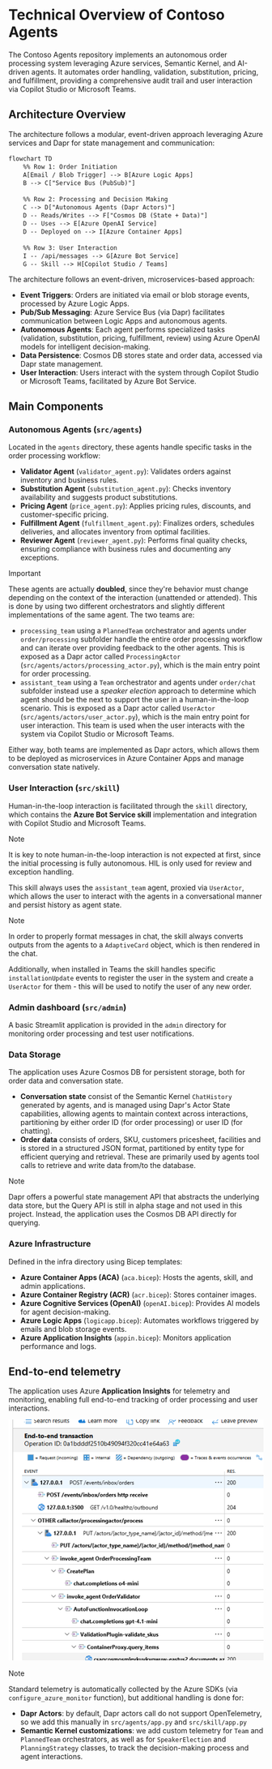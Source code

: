 # Technical Overview of Contoso Agents

The Contoso Agents repository implements an autonomous order processing system leveraging Azure services, Semantic Kernel, and AI-driven agents. It automates order handling, validation, substitution, pricing, and fulfillment, providing a comprehensive audit trail and user interaction via Copilot Studio or Microsoft Teams.

## Architecture Overview

The architecture follows a modular, event-driven approach leveraging Azure services and Dapr for state management and communication:

```mermaid
flowchart TD
    %% Row 1: Order Initiation
    A[Email / Blob Trigger] --> B[Azure Logic Apps]
    B --> C["Service Bus (PubSub)"]

    %% Row 2: Processing and Decision Making
    C --> D["Autonomous Agents (Dapr Actors)"]
    D -- Reads/Writes --> F["Cosmos DB (State + Data)"]
    D -- Uses --> E[Azure OpenAI Service]
    D -- Deployed on --> I[Azure Container Apps]

    %% Row 3: User Interaction
    I -- /api/messages --> G[Azure Bot Service]
    G -- Skill --> H[Copilot Studio / Teams]
```

The architecture follows an event-driven, microservices-based approach:

- **Event Triggers**: Orders are initiated via email or blob storage events, processed by Azure Logic Apps.
- **Pub/Sub Messaging**: Azure Service Bus (via Dapr) facilitates communication between Logic Apps and autonomous agents.
- **Autonomous Agents**: Each agent performs specialized tasks (validation, substitution, pricing, fulfillment, review) using Azure OpenAI models for intelligent decision-making.
- **Data Persistence**: Cosmos DB stores state and order data, accessed via Dapr state management.
- **User Interaction**: Users interact with the system through Copilot Studio or Microsoft Teams, facilitated by Azure Bot Service.

## Main Components

### Autonomous Agents (`src/agents`)

Located in the `agents` directory, these agents handle specific tasks in the order processing workflow:

- **Validator Agent** (`validator_agent.py`): Validates orders against inventory and business rules.
- **Substitution Agent** (`substitution_agent.py`): Checks inventory availability and suggests product substitutions.
- **Pricing Agent** (`price_agent.py`): Applies pricing rules, discounts, and customer-specific pricing.
- **Fulfillment Agent** (`fulfillment_agent.py`): Finalizes orders, schedules deliveries, and allocates inventory from optimal facilities.
- **Reviewer Agent** (`reviewer_agent.py`): Performs final quality checks, ensuring compliance with business rules and documenting any exceptions.

> [!IMPORTANT]
> These agents are actually **doubled**, since they're behavior must change depending on the context of the interaction (unattended or attended). This is done by using two different orchestrators and slightly different implementations of the same agent. The two teams are:
>
> - `processing_team` using a `PlannedTeam` orchestrator and agents under `order/processing` subfolder handle the entire order processing workflow and can iterate over providing feedback to the other agents. This is exposed as a Dapr actor called `ProcessingActor` (`src/agents/actors/processing_actor.py`), which is the main entry point for order processing.
> - `assistant_team` using a `Team` orchestrator and agents under `order/chat` subfolder instead use a _speaker election_ approach to determine which agent should be the next to support the user in a human-in-the-loop scenario. This is exposed as a Dapr actor called `UserActor` (`src/agents/actors/user_actor.py`), which is the main entry point for user interaction. This team is used when the user interacts with the system via Copilot Studio or Microsoft Teams.

Either way, both teams are implemented as Dapr actors, which allows them to be deployed as microservices in Azure Container Apps and manage conversation state natively.

### User Interaction (`src/skill`)

Human-in-the-loop interaction is facilitated through the `skill` directory, which contains the **Azure Bot Service skill** implementation and integration with Copilot Studio and Microsoft Teams.

> [!NOTE]
> It is key to note human-in-the-loop interaction is not expected at first, since the initial processing is fully autonomous. HIL is only used for review and exception handling.

This skill always uses the `assistant_team` agent, proxied via `UserActor`, which allows the user to interact with the agents in a conversational manner and persist history as agent state.

> [!NOTE]
> In order to properly format messages in chat, the skill always converts outputs from the agents to a `AdaptiveCard` object, which is then rendered in the chat.

Additionally, when installed in Teams the skill handles specific `installationUpdate` events to register the user in the system and create a `UserActor` for them - this will be used to notify the user of any new order.

### Admin dashboard (`src/admin`)

A basic Streamlit application is provided in the `admin` directory for monitoring order processing and test user notifications.

### Data Storage

The application uses Azure Cosmos DB for persistent storage, both for order data and conversation state.

- **Conversation state** consist of the Semantic Kernel `ChatHistory` generated by agents, and is managed using Dapr's Actor State capabilities, allowing agents to maintain context across interactions, partitioning by either order ID (for order processing) or user ID (for chatting).
- **Order data** consists of orders, SKU, customers pricesheet, facilities and is stored in a structured JSON format, partitioned by entity type for efficient querying and retrieval. These are primarily used by agents tool calls to retrieve and write data from/to the database.

> [!NOTE]
> Dapr offers a powerful state management API that abstracts the underlying data store, but the Query API is still in alpha stage and not used in this project. Instead, the application uses the Cosmos DB API directly for querying.

### Azure Infrastructure

Defined in the infra directory using Bicep templates:

- **Azure Container Apps (ACA)** (`aca.bicep`): Hosts the agents, skill, and admin applications.
- **Azure Container Registry (ACR)** (`acr.bicep`): Stores container images.
- **Azure Cognitive Services (OpenAI)** (`openAI.bicep`): Provides AI models for agent decision-making.
- **Azure Logic Apps** (`logicapp.bicep`): Automates workflows triggered by emails and blob storage events.
- **Azure Application Insights** (`appin.bicep`): Monitors application performance and logs.

## End-to-end telemetry

The application uses Azure **Application Insights** for telemetry and monitoring, enabling full end-to-end tracking of order processing and user interactions.

![telemetry_example](telemetry_example.png)

> [!NOTE]
> Standard telemetry is automatically collected by the Azure SDKs (via `configure_azure_monitor` function), but additional handling is done for:
>
> - **Dapr Actors**: by default, Dapr actors call do not support OpenTelemetry, so we add this manually in `src/agents/app.py` and `src/skill/app.py`
> - **Semantic Kernel customizations**: we add custom telemetry for `Team` and `PlannedTeam` orchestrators, as well as for `SpeakerElection` and `PlanningStrategy` classes, to track the decision-making process and agent interactions.
